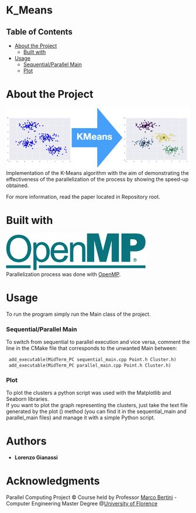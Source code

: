 # K_Means
## Table of Contents  
- [About the Project](#1)  
  - [Built with](#2)
- [Usage](#3)
  - [Sequential/Parallel Main](#4)
  - [Plot](#5)
# About the Project <a name="1"/>
![](images/kmeans.png) <br/>
Implementation of the K-Means algorithm with the aim of demonstrating the effectiveness of the parallelization of the process by showing the speed-up obtained.

For more information, read the paper located in Repository root.
# Built with <a name="2"/>
![](images/omp_logo.png) <br/>
Parallelization process was done with [OpenMP](https://www.openmp.org/).
# Usage <a name="3"/>
To run the program simply run the Main class of the project.
### Sequential/Parallel Main <a name="4"/>
To switch from sequential to parallel execution and vice versa, comment the line in the CMake file that corresponds to the unwanted Main between:
```
 add_executable(MidTerm_PC sequential_main.cpp Point.h Cluster.h)
 add_executable(MidTerm_PC parallel_main.cpp Point.h Cluster.h)
```
### Plot <a name="5"/>
To plot the clusters a python script was used with the Matplotlib and Seaborn libraries. <br/>
If you want to plot the graph representing the clusters, just take the text file generated by the plot () method (you can find it in the sequential_main and parallel_main files) and manage it with a simple Python script. <br/>
# Authors
- **Lorenzo Gianassi**
# Acknowledgments
Parallel Computing Project © Course held by Professor [Marco Bertini](https://www.unifi.it/p-doc2-2019-0-A-2b333d2d3529-1.html) - Computer Engineering Master Degree @[University of Florence](https://www.unifi.it/changelang-eng.html)
